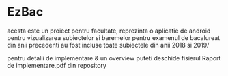 # EzBac
acesta este un proiect pentru facultate, reprezinta o aplicatie de android pentru vizualizarea subiectelor si baremelor pentru examenul de bacalureat din anii precedenti
au fost incluse toate subiectele din anii 2018 si 2019/

pentru detalii de implementare & un overview puteti deschide fisierul Raport de implementare.pdf din repository

